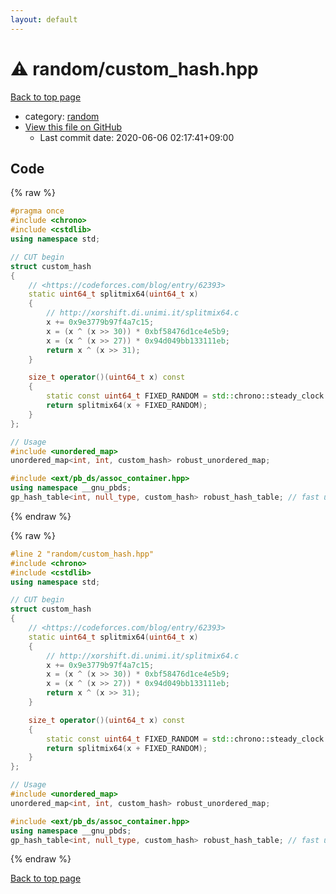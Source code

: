 ```yaml
---
layout: default
---
```


<!-- mathjax config similar to math.stackexchange -->
<script type="text/javascript" async
  src="https://cdnjs.cloudflare.com/ajax/libs/mathjax/2.7.5/MathJax.js?config=TeX-MML-AM_CHTML">
</script>
<script type="text/x-mathjax-config">
  MathJax.Hub.Config({
    TeX: { equationNumbers: { autoNumber: "AMS" }},
    tex2jax: {
      inlineMath: [ ['$','$'] ],
      processEscapes: true
    },
    "HTML-CSS": { matchFontHeight: false },
    displayAlign: "left",
    displayIndent: "2em"
  });
</script>

<script type="text/javascript" src="https://cdnjs.cloudflare.com/ajax/libs/jquery/3.4.1/jquery.min.js"></script>
<script src="https://cdn.jsdelivr.net/npm/jquery-balloon-js@1.1.2/jquery.balloon.min.js" integrity="sha256-ZEYs9VrgAeNuPvs15E39OsyOJaIkXEEt10fzxJ20+2I=" crossorigin="anonymous"></script>
<script type="text/javascript" src="../../assets/js/copy-button.js"></script>
<link rel="stylesheet" href="../../assets/css/copy-button.css" />


# :warning: random/custom_hash.hpp

<a href="../../index.html">Back to top page</a>

* category: <a href="../../index.html#7ddf32e17a6ac5ce04a8ecbf782ca509">random</a>
* <a href="{{ site.github.repository_url }}/blob/master/random/custom_hash.hpp">View this file on GitHub</a>
    - Last commit date: 2020-06-06 02:17:41+09:00




## Code

<a id="unbundled"></a>
{% raw %}
```cpp
#pragma once
#include <chrono>
#include <cstdlib>
using namespace std;

// CUT begin
struct custom_hash
{
    // <https://codeforces.com/blog/entry/62393>
    static uint64_t splitmix64(uint64_t x)
    {
        // http://xorshift.di.unimi.it/splitmix64.c
        x += 0x9e3779b97f4a7c15;
        x = (x ^ (x >> 30)) * 0xbf58476d1ce4e5b9;
        x = (x ^ (x >> 27)) * 0x94d049bb133111eb;
        return x ^ (x >> 31);
    }

    size_t operator()(uint64_t x) const
    {
        static const uint64_t FIXED_RANDOM = std::chrono::steady_clock::now().time_since_epoch().count();
        return splitmix64(x + FIXED_RANDOM);
    }
};

// Usage
#include <unordered_map>
unordered_map<int, int, custom_hash> robust_unordered_map;

#include <ext/pb_ds/assoc_container.hpp>
using namespace __gnu_pbds;
gp_hash_table<int, null_type, custom_hash> robust_hash_table; // fast unordered_set / unordered_map

```
{% endraw %}

<a id="bundled"></a>
{% raw %}
```cpp
#line 2 "random/custom_hash.hpp"
#include <chrono>
#include <cstdlib>
using namespace std;

// CUT begin
struct custom_hash
{
    // <https://codeforces.com/blog/entry/62393>
    static uint64_t splitmix64(uint64_t x)
    {
        // http://xorshift.di.unimi.it/splitmix64.c
        x += 0x9e3779b97f4a7c15;
        x = (x ^ (x >> 30)) * 0xbf58476d1ce4e5b9;
        x = (x ^ (x >> 27)) * 0x94d049bb133111eb;
        return x ^ (x >> 31);
    }

    size_t operator()(uint64_t x) const
    {
        static const uint64_t FIXED_RANDOM = std::chrono::steady_clock::now().time_since_epoch().count();
        return splitmix64(x + FIXED_RANDOM);
    }
};

// Usage
#include <unordered_map>
unordered_map<int, int, custom_hash> robust_unordered_map;

#include <ext/pb_ds/assoc_container.hpp>
using namespace __gnu_pbds;
gp_hash_table<int, null_type, custom_hash> robust_hash_table; // fast unordered_set / unordered_map

```
{% endraw %}

<a href="../../index.html">Back to top page</a>

